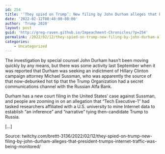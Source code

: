 ```yaml
---
id: 254
title: '‘They spied on Trump’: New filing by John Durham alleges that President Trump’s internet traffic was being monitored'
date: '2022-02-12T08:48:00-08:00'
author: 'Trump 2020'
layout: post
guid: 'http://greg-raven.github.io/Impeachment-Chronicles/?p=254'
permalink: /2022/02/12/they-spied-on-trump-new-filing-by-john-durham-alleges-that-president-trumps-internet-traffic-was-being-monitored/
categories:
    - Uncategorized
---
```


The investigation by special counsel John Durham hasn’t been moving quickly by any means, but there was some activity last September when it was reported that Durham was seeking an indictment of Hillary Clinton campaign attorney Michael Sussman, who was apparently the source of that now-debunked hot tip that the Trump Organization had a secret communications channel with the Russian Alfa Bank.

Durham has a new court filing in the United States’ case against Sussman, and people are zooming in on an allegation that “Tech Executive-1” had tasked researchers affiliated with a U.S. university to mine Internet data to establish “an inference” and “narrative” tying then-candidate Trump to Russia.

\[…\]

Source: twitchy.com/brettt-3136/2022/02/12/they-spied-on-trump-new-filing-by-john-durham-alleges-that-president-trumps-internet-traffic-was-being-monitored/